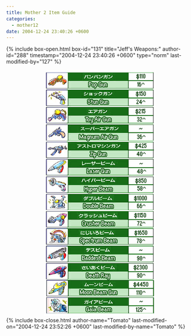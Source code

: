 ```yaml
---
title: Mother 2 Item Guide
categories:
  - mother12
date: 2004-12-24 23:40:26 +0600
---
```

{% include box-open.html box-id="131" title="Jeff&#039;s Weapons:" author-id="288" timestamp="2004-12-24 23:40:26 +0600" type="norm" last-modified-by="127" %}
<center><img src="jeff.jpg" /></center>
{% include box-close.html author-name="Tomato" last-modified-on="2004-12-24 23:52:26 +0600" last-modified-by-name="Tomato" %}
